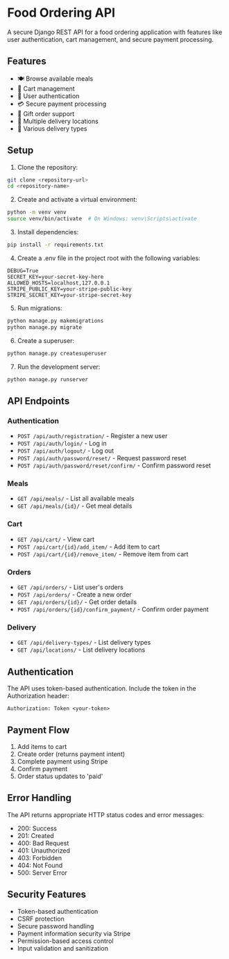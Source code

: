 # Food Ordering API

A secure Django REST API for a food ordering application with features like user authentication, cart management, and secure payment processing.

## Features

- 🍽️ Browse available meals
- 🛒 Cart management
- 🔐 User authentication
- 💳 Secure payment processing
- 🎁 Gift order support
- 📍 Multiple delivery locations
- 🚚 Various delivery types

## Setup

1. Clone the repository:
```bash
git clone <repository-url>
cd <repository-name>
```

2. Create and activate a virtual environment:
```bash
python -m venv venv
source venv/bin/activate  # On Windows: venv\Scripts\activate
```

3. Install dependencies:
```bash
pip install -r requirements.txt
```

4. Create a .env file in the project root with the following variables:
```
DEBUG=True
SECRET_KEY=your-secret-key-here
ALLOWED_HOSTS=localhost,127.0.0.1
STRIPE_PUBLIC_KEY=your-stripe-public-key
STRIPE_SECRET_KEY=your-stripe-secret-key
```

5. Run migrations:
```bash
python manage.py makemigrations
python manage.py migrate
```

6. Create a superuser:
```bash
python manage.py createsuperuser
```

7. Run the development server:
```bash
python manage.py runserver
```

## API Endpoints

### Authentication
- `POST /api/auth/registration/` - Register a new user
- `POST /api/auth/login/` - Log in
- `POST /api/auth/logout/` - Log out
- `POST /api/auth/password/reset/` - Request password reset
- `POST /api/auth/password/reset/confirm/` - Confirm password reset

### Meals
- `GET /api/meals/` - List all available meals
- `GET /api/meals/{id}/` - Get meal details

### Cart
- `GET /api/cart/` - View cart
- `POST /api/cart/{id}/add_item/` - Add item to cart
- `POST /api/cart/{id}/remove_item/` - Remove item from cart

### Orders
- `GET /api/orders/` - List user's orders
- `POST /api/orders/` - Create a new order
- `GET /api/orders/{id}/` - Get order details
- `POST /api/orders/{id}/confirm_payment/` - Confirm order payment

### Delivery
- `GET /api/delivery-types/` - List delivery types
- `GET /api/locations/` - List delivery locations

## Authentication

The API uses token-based authentication. Include the token in the Authorization header:

```
Authorization: Token <your-token>
```

## Payment Flow

1. Add items to cart
2. Create order (returns payment intent)
3. Complete payment using Stripe
4. Confirm payment
5. Order status updates to 'paid'

## Error Handling

The API returns appropriate HTTP status codes and error messages:

- 200: Success
- 201: Created
- 400: Bad Request
- 401: Unauthorized
- 403: Forbidden
- 404: Not Found
- 500: Server Error

## Security Features

- Token-based authentication
- CSRF protection
- Secure password handling
- Payment information security via Stripe
- Permission-based access control
- Input validation and sanitization 